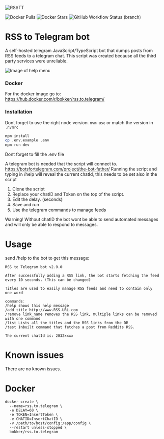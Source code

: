 ![RSSTT](https://github.com/BoKKeR/RSS-to-Telegram-Bot/raw/master/rsstt.png)




![Docker Pulls](https://img.shields.io/docker/pulls/bokker/rss.to.telegram) ![Docker Stars](https://img.shields.io/docker/stars/bokker/rss.to.telegram) ![GitHub Workflow Status (branch)](https://img.shields.io/github/workflow/status/BoKKeR/RSS-to-telegram-Bot/master/master)
# RSS to Telegram bot

A self-hosted telegram JavaScript/TypeScript bot that dumps posts from RSS feeds to a telegram chat. This script was created because all the third party services were unreliable.

![Image of help menu](https://bokker.github.io/telegram.png)

### Docker

For the docker image go to: https://hub.docker.com/r/bokker/rss.to.telegram/

### Installation

Dont forget to use the right node version. `nvm use` or match the version in `.nvmrc`

```sh
npm install
cp .env.example .env
npm run dev
```

Dont forget to fill the .env file

A telegram bot is needed that the script will connect to. https://botsfortelegram.com/project/the-bot-father/
Running the script and typing in /help will reveal the current chatId, this needs to be set also in the script

1. Clone the script
2. Replace your chatID and Token on the top of the script.
3. Edit the delay. (seconds)
4. Save and run
5. Use the telegram commands to manage feeds

Warning! Without chatID the bot wont be able to send automated messages and will only be able to respond to messages.

# Usage

send /help to the bot to get this message:

```
RSS to Telegram bot v2.0.0

After successfully adding a RSS link, the bot starts fetching the feed every 10 seconds. (This can be changed)

Titles are used to easily manage RSS feeds and need to contain only one word

commands:
/help shows this help message
/add title http://www.RSS-URL.com
/remove link_name removes the RSS link, multiple links can be removed with one command
/list Lists all the titles and the RSS links from the DB
/test Inbuilt command that fetches a post from Reddits RSS.

The current chatId is: 2032xxxx

```

# Known issues

There are no known issues.

# Docker

```
docker create \
  --name=rss.to.telegram \
  -e DELAY=60 \
  -e TOKEN=InsertToken \
  -e CHATID=InsertChatID \
  -v /path/to/host/config:/app/config \
  --restart unless-stopped \
  bokker/rss.to.telegram
```
